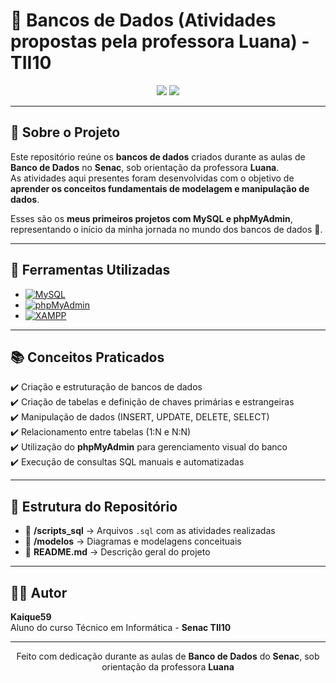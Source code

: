 # 🧠 Bancos de Dados (Atividades propostas pela professora Luana) - TII10

<div align="center">
  <img src="https://img.shields.io/badge/Status-Concluído-brightgreen?style=for-the-badge" />
  <img src="https://img.shields.io/badge/Ferramentas-MySQL%20%7C%20phpMyAdmin-blue?style=for-the-badge" />
</div>

---

## 📘 Sobre o Projeto
Este repositório reúne os **bancos de dados** criados durante as aulas de **Banco de Dados** no **Senac**, sob orientação da professora **Luana**.  
As atividades aqui presentes foram desenvolvidas com o objetivo de **aprender os conceitos fundamentais de modelagem e manipulação de dados**.

Esses são os **meus primeiros projetos com MySQL e phpMyAdmin**, representando o início da minha jornada no mundo dos bancos de dados 💾.

---

## 🚀 Ferramentas Utilizadas

- [![MySQL](https://img.shields.io/badge/MySQL-4479A1?style=for-the-badge&logo=mysql&logoColor=white)](https://www.mysql.com/)
- [![phpMyAdmin](https://img.shields.io/badge/phpMyAdmin-6C78AF?style=for-the-badge&logo=phpmyadmin&logoColor=white)](https://www.phpmyadmin.net/)
- [![XAMPP](https://img.shields.io/badge/XAMPP-FB7A24?style=for-the-badge&logo=xampp&logoColor=white)](https://www.apachefriends.org/)

---

## 📚 Conceitos Praticados

✔️ Criação e estruturação de bancos de dados  
✔️ Criação de tabelas e definição de chaves primárias e estrangeiras  
✔️ Manipulação de dados (INSERT, UPDATE, DELETE, SELECT)  
✔️ Relacionamento entre tabelas (1:N e N:N)  
✔️ Utilização do **phpMyAdmin** para gerenciamento visual do banco  
✔️ Execução de consultas SQL manuais e automatizadas  

---

## 🧩 Estrutura do Repositório

- 📂 **/scripts_sql** → Arquivos `.sql` com as atividades realizadas  
- 📂 **/modelos** → Diagramas e modelagens conceituais  
- 📄 **README.md** → Descrição geral do projeto

---

## 🧑‍💻 Autor

**Kaique59**  
Aluno do curso Técnico em Informática - **Senac TII10**

---

<div align="center">

Feito com dedicação durante as aulas de **Banco de Dados** do **Senac**, sob orientação da professora **Luana** 
</div>

